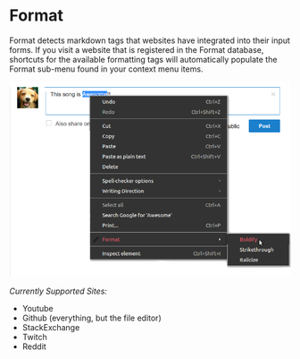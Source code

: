 # Format

Format detects markdown tags that websites have integrated into their input forms. 
If you visit a website that is registered in the Format database, shortcuts for the available formatting tags will automatically populate the Format sub-menu found in your context menu items.

![example](https://github.com/L-u-k-e/Format/blob/master/settings/img/example1.png)

*Currently Supported Sites:*

 - Youtube
 - Github (everything, but the file editor)
 - StackExchange
 - Twitch
 - Reddit